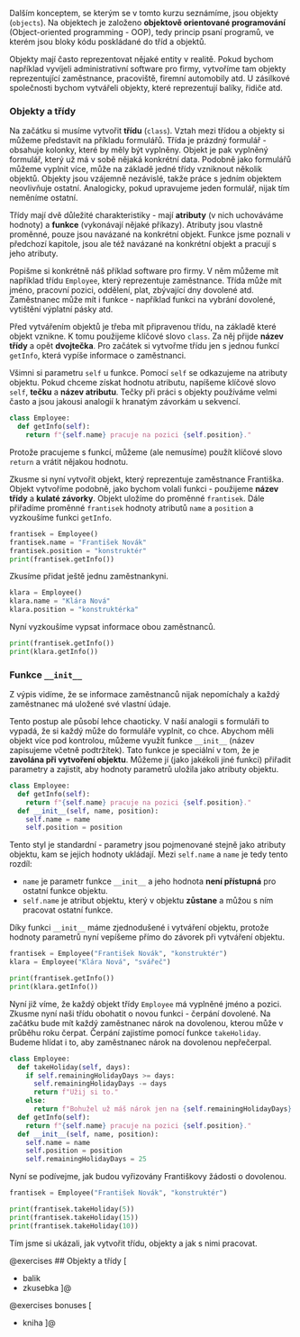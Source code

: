 Dalším konceptem, se kterým se v tomto kurzu seznámíme, jsou objekty (`objects`). Na objektech je založeno **objektově orientované programování** (Object-oriented programming - OOP), tedy princip psaní programů, ve kterém jsou bloky kódu poskládané do tříd a objektů. 

Objekty mají často reprezentovat nějaké entity v realitě. Pokud bychom například vyvíjeli administrativní software pro firmy, vytvoříme tam objekty reprezentující zaměstnance, pracoviště, firemní automobily atd. U zásilkové společnosti bychom vytvářeli objekty, které reprezentují balíky, řidiče atd.

### Objekty a třídy

Na začátku si musíme vytvořit **třídu** (`class`). Vztah mezi třídou a objekty si můžeme představit na příkladu formulářů. Třída je prázdný formulář - obsahuje kolonky, které by měly být vyplněny. Objekt je pak vyplněný formulář, který už má v sobě nějaká konkrétní data. Podobně jako formulářů můžeme vyplnit více, může na základě jedné třídy vzniknout několik objektů. Objekty jsou vzájemně nezávislé, takže práce s jedním objektem neovlivňuje ostatní. Analogicky, pokud upravujeme jeden formulář, nijak tím neměníme ostatní.

Třídy mají dvě důležité charakteristiky - mají **atributy** (v nich uchováváme hodnoty) a **funkce** (vykonávají nějaké příkazy). Atributy jsou vlastně proměnné, pouze jsou navázané na konkrétní objekt. Funkce jsme poznali v předchozí kapitole, jsou ale též navázané na konkrétní objekt a pracují s jeho atributy.

Popišme si konkrétně náš příklad software pro firmy. V něm můžeme mít například třídu `Employee`, který reprezentuje zaměstnance. Třída může mít jméno, pracovní pozici, oddělení, plat, zbývající dny dovolené atd. Zaměstnanec může mít i funkce - například funkci na vybrání dovolené, vytištění výplatní pásky atd.

Před vytvářením objektů je třeba mít připravenou třídu, na základě které objekt vznikne. K tomu použijeme klíčové slovo `class`. Za něj přijde **název třídy** a opět **dvojtečka**. Pro začátek si vytvořme třídu jen s jednou funkcí `getInfo`, která vypíše informace o zaměstnanci.

Všimni si parametru `self` u funkce. Pomocí `self` se odkazujeme na atributy objektu. Pokud chceme získat hodnotu atributu, napíšeme klíčové slovo `self`, **tečku** a **název atributu**. Tečky při práci s objekty používáme velmi často a jsou jakousi analogií k hranatým závorkám u sekvencí.

```py
class Employee:
  def getInfo(self):
    return f"{self.name} pracuje na pozici {self.position}."
```

Protože pracujeme s funkcí, můžeme (ale nemusíme) použít klíčové slovo `return` a vrátit nějakou hodnotu.

Zkusme si nyní vytvořit objekt, který reprezentuje zaměstnance Františka. Objekt vytvoříme podobně, jako bychom volali funkci - použijeme **název třídy** a **kulaté závorky**. Objekt uložíme do proměnné `frantisek`. Dále přiřadíme proměnné `frantisek` hodnoty atributů `name` a `position` a vyzkoušíme funkci `getInfo`. 

```py
frantisek = Employee()
frantisek.name = "František Novák"
frantisek.position = "konstruktér"
print(frantisek.getInfo())
```

Zkusíme přidat ještě jednu zaměstnankyni.

```py
klara = Employee()
klara.name = "Klára Nová"
klara.position = "konstruktérka"
```

Nyní vyzkoušíme vypsat informace obou zaměstnanců.

```py
print(frantisek.getInfo())
print(klara.getInfo())
```

### Funkce `__init__`

Z výpis vidíme, že se informace zaměstnanců nijak nepomíchaly a každý zaměstnanec má uložené své vlastní údaje.

Tento postup ale působí lehce chaoticky. V naší analogii s formuláři to vypadá, že si každý může do formuláře vyplnit, co chce. Abychom měli objekt více pod kontrolou, můžeme využít funkce `__init__` (název zapisujeme včetně podtržítek). Tato funkce je speciální v tom, že je **zavolána při vytvoření objektu**. Můžeme jí (jako jakékoli jiné funkci) přiřadit parametry a zajistit, aby hodnoty parametrů uložila jako atributy objektu.

```py
class Employee:
  def getInfo(self):
    return f"{self.name} pracuje na pozici {self.position}."
  def __init__(self, name, position):
    self.name = name
    self.position = position
```

Tento styl je standardní - parametry jsou pojmenované stejně jako atributy objektu, kam se jejich hodnoty ukládají. Mezi `self.name` a `name` je tedy tento rozdíl:

- `name` je parametr funkce `__init__` a jeho hodnota **není přístupná** pro ostatní funkce objektu.
- `self.name` je atribut objektu, který v objektu **zůstane** a můžou s ním pracovat ostatní funkce. 

Díky funkci `__init__` máme zjednodušené i vytváření objektu, protože hodnoty parametrů nyní vepíšeme přímo do závorek při vytváření objektu.

```py
frantisek = Employee("František Novák", "konstruktér")
klara = Employee("Klára Nová", "svářeč")

print(frantisek.getInfo())
print(klara.getInfo())
```

Nyní již víme, že každý objekt třídy `Employee` má vyplněné jméno a pozici. Zkusme nyní naši třídu obohatit o novou funkci - čerpání dovolené. Na začátku bude mít každý zaměstnanec nárok na dovolenou, kterou může v průběhu roku čerpat. Čerpání zajistíme pomocí funkce `takeHoliday`. Budeme hlídat i to, aby zaměstnanec nárok na dovolenou nepřečerpal.

```py
class Employee:
  def takeHoliday(self, days):
    if self.remainingHolidayDays >= days:
      self.remainingHolidayDays -= days
      return f"Užij si to."
    else:
      return f"Bohužel už máš nárok jen na {self.remainingHolidayDays} dní."
  def getInfo(self):
    return f"{self.name} pracuje na pozici {self.position}."
  def __init__(self, name, position):
    self.name = name
    self.position = position
    self.remainingHolidayDays = 25
```

Nyní se podívejme, jak budou vyřizovány Františkovy žádosti o dovolenou.

```py
frantisek = Employee("František Novák", "konstruktér")

print(frantisek.takeHoliday(5))
print(frantisek.takeHoliday(15))
print(frantisek.takeHoliday(10))
```

Tím jsme si ukázali, jak vytvořit třídu, objekty a jak s nimi pracovat.


@exercises ## Objekty a třídy [

- balik
- zkusebka ]@

@exercises bonuses [
- kniha ]@
